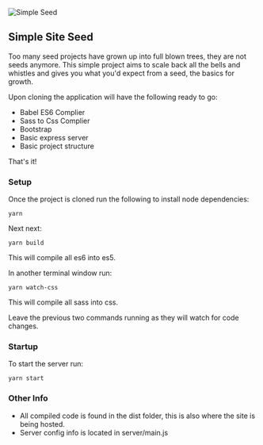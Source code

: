![Simple Seed](http://www.tosbase.com/content/img/icons/items/icon_item_seed_brown.png "Seed")

## Simple Site Seed

Too many seed projects have grown up into full blown trees, they are not seeds anymore.  This simple project aims to scale back all the bells and whistles and gives you what you'd expect from a seed, the basics for growth.

Upon cloning the application will have the following ready to go:

* Babel ES6 Complier
* Sass to Css Complier
* Bootstrap
* Basic express server
* Basic project structure

That's it!

### Setup

Once the project is cloned run the following to install node dependencies:

```
yarn
```

Next next:
```
yarn build
```
This will compile all es6 into es5.

In another terminal window run:

```
yarn watch-css
```
This will compile all sass into css.

Leave the previous two commands running as they will watch for code changes.

### Startup

To start the server run:
```
yarn start
```

### Other Info

* All compiled code is found in the dist folder, this is also where the site is being hosted.
* Server config info is located in server/main.js

